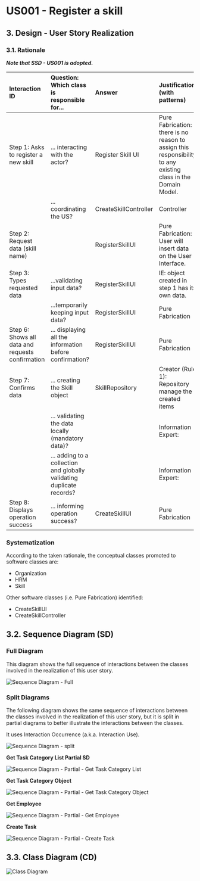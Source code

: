 # US001 - Register a skill

## 3. Design - User Story Realization 

### 3.1. Rationale

_**Note that SSD - US001 is adopted.**_

| Interaction ID                                       | Question: Which class is responsible for...                            | Answer                | Justification (with patterns)                                                                                 |
|:-----------------------------------------------------|:-----------------------------------------------------------------------|:----------------------|:--------------------------------------------------------------------------------------------------------------|
| Step 1: Asks to register a new skill		               | ... interacting with the actor?                                        | Register Skill UI     | Pure Fabrication: there is no reason to assign this responsibility to any existing class in the Domain Model. |
| 			  		                                              | ... coordinating the US?                                               | CreateSkillController | Controller                                                                                                    |
| Step 2: Request data (skill name)  		                | 							                                                                | RegisterSkillUI       | Pure Fabrication: User will insert data on the User Interface.                                                |
| Step 3: Types requested data  		                     | 	...validating input data?                                             | RegisterSkillUI       | IE: object created in step 1 has its own data.                                                                |
|                                                      | ...temporarily keeping input data?                                     | RegisterSkillUI       | Pure Fabrication                                                                                              |
| Step 6: Shows all data and requests confirmation  		 | ... displaying all the information before confirmation?						          | RegisterSkillUI       | Pure Fabrication                                                                                              |              
| Step 7: Confirms data  		                            | 	... creating the Skill object                                         | SkillRepository       | Creator (Rule 1): Repository manage the created items                                                         | 
| 			  		                                              | 	... validating the data locally (mandatory data)?                     |                       | Information Expert:                                                                                           | 
| 			  		                                              | 	... adding to a collection and globally validating duplicate records? |                       | Information Expert:                                                                                           | 
| Step 8: Displays operation success  		               | 	... informing operation success?                                      | CreateSkillUI         | Pure Fabrication                                                                                              | 

### Systematization ##

According to the taken rationale, the conceptual classes promoted to software classes are: 

* Organization
* HRM
* Skill

Other software classes (i.e. Pure Fabrication) identified: 

* CreateSkillUI  
* CreateSkillController


## 3.2. Sequence Diagram (SD)

### Full Diagram

This diagram shows the full sequence of interactions between the classes involved in the realization of this user story.

![Sequence Diagram - Full](svg/us001-sequence-diagram.svg)

### Split Diagrams

The following diagram shows the same sequence of interactions between the classes involved in the realization of this user story, but it is split in partial diagrams to better illustrate the interactions between the classes.

It uses Interaction Occurrence (a.k.a. Interaction Use).

![Sequence Diagram - split](svg/us006-sequence-diagram-split.svg)

**Get Task Category List Partial SD**

![Sequence Diagram - Partial - Get Task Category List](svg/us006-sequence-diagram-partial-get-task-category-list.svg)

**Get Task Category Object**

![Sequence Diagram - Partial - Get Task Category Object](svg/us006-sequence-diagram-partial-get-task-category.svg)

**Get Employee**

![Sequence Diagram - Partial - Get Employee](svg/us006-sequence-diagram-partial-get-employee.svg)

**Create Task**

![Sequence Diagram - Partial - Create Task](svg/us006-sequence-diagram-partial-create-task.svg)

## 3.3. Class Diagram (CD)

![Class Diagram](svg/us006-class-diagram.svg)